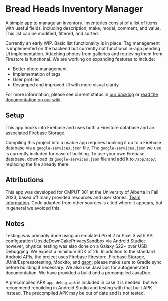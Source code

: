 # Bread Heads Inventory Manager

A simple app to manage an inventory. Inventories consist of a list of items with useful fields, including description, make, model, comment, and value. This list can be modified, filtered, and sorted.

Currently an early WIP. Basic list functionality is in place. Tag management is implemented on the backend but currently not functional in-app pending UI implementation. Attaching photos from galleries and retrieving them from Firestore is functional. We are working on expanding features to include:

* Better photo management
* Implementation of tags
* User profiles
* Revamped and improved UI with more visual clarity

For more information, please see current status in [our backlog](https://github.com/orgs/CMPUT301F23T09/projects/1) or [read the documentation on our wiki](https://github.com/CMPUT301F23T09/Bread-Heads/wiki).

## Setup

This app hooks into Firebase and uses both a Firestore database and an associated Firebase Storage.

Compiling this project into a usable app requires hooking it up to a Firebase database via a `google-services.json` file. The `google-services.json` we use is currently included for ease of building. To use your own Firebase database, download its `google-services.json` file and add it to `/app/app/`, replacing the file already there.

## Attributions

This app was developed for CMPUT 301 at the University of Alberta in Fall 2023, based off many provided resources and user stories. [Team information](https://github.com/CMPUT301F23T09/Bread-Heads/blob/main/doc/team.txt). Code adapted from other sources is cited where it appears, but in general we avoided this.

## Notes

Testing was primarily done using an emulated Pixel 2 or Pixel 3 with API configuration UpsideDownCakePrivacySandbox via Android Studio; however, physical testing was also done on a Galaxy S22+ over USB Debugging. We expect a minimum SDK of 26. In addition to the standard Android APIs, the project uses Firebase Firestore, Firebase Storage, JUnit/Espressotesting, Mockito, and [gson](https://github.com/google/gson); please make sure to Gradle sync before building if necessary. We also use JavaDoc for autogenerated documentation. We have provided a build and a precompiled JavaDoc.

A precompiled APK `app-debug.apk` is included in case it is needed, but we recommend rebuilding in Android Studio and testing with that built APK instead. The precompiled APK may be out of date and is not tested.